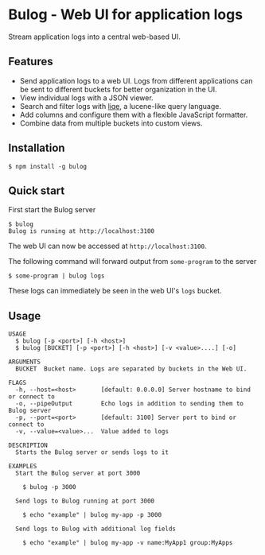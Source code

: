 # Bulog - Web UI for application logs

Stream application logs into a central web-based UI.

## Features

- Send application logs to a web UI. Logs from different applications can be sent to different buckets for better organization in the UI.
- View individual logs with a JSON viewer.
- Search and filter logs with [liqe](https://github.com/gajus/liqe), a lucene-like query language.
- Add columns and configure them with a flexible JavaScript formatter.
- Combine data from multiple buckets into custom views.

## Installation

```
$ npm install -g bulog
```

## Quick start

First start the Bulog server

```
$ bulog
Bulog is running at http://localhost:3100
```

The web UI can now be accessed at `http://localhost:3100`.

The following command will forward output from `some-program` to the server

```
$ some-program | bulog logs
```

These logs can immediately be seen in the web UI's `logs` bucket.

## Usage

```
USAGE
  $ bulog [-p <port>] [-h <host>]
  $ bulog [BUCKET] [-p <port>] [-h <host>] [-v <value>....] [-o]

ARGUMENTS
  BUCKET  Bucket name. Logs are separated by buckets in the Web UI.

FLAGS
  -h, --host=<host>       [default: 0.0.0.0] Server hostname to bind or connect to
  -o, --pipeOutput        Echo logs in addition to sending them to Bulog server
  -p, --port=<port>       [default: 3100] Server port to bind or connect to
  -v, --value=<value>...  Value added to logs

DESCRIPTION
  Starts the Bulog server or sends logs to it

EXAMPLES
  Start the Bulog server at port 3000

    $ bulog -p 3000

  Send logs to Bulog running at port 3000

    $ echo "example" | bulog my-app -p 3000

  Send logs to Bulog with additional log fields

    $ echo "example" | bulog my-app -v name:MyApp1 group:MyApps
```
